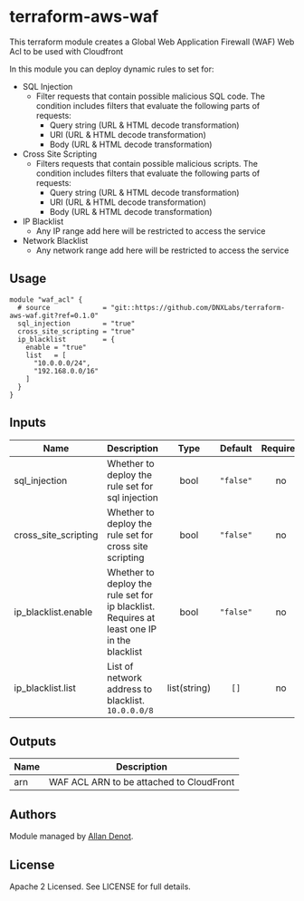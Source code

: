 # terraform-aws-waf

This terraform module creates a Global Web Application Firewall (WAF) Web Acl to be used with Cloudfront

In this module you can deploy dynamic rules to set for:
 - SQL Injection
   - Filter requests that contain possible malicious SQL code. The condition includes filters that evaluate the following parts of requests:
     - Query string (URL & HTML decode transformation)
     - URI (URL & HTML decode transformation)
     - Body (URL & HTML decode transformation)
 - Cross Site Scripting
   - Filters requests that contain possible malicious scripts. The condition includes filters that evaluate the following parts of requests:
     - Query string (URL & HTML decode transformation)
     - URI (URL & HTML decode transformation)
     - Body (URL & HTML decode transformation)
 - IP Blacklist
   - Any IP range add here will be restricted to access the service
 - Network Blacklist
   - Any network range add here will be restricted to access the service


## Usage

```hcl
module "waf_acl" {
  # source             = "git::https://github.com/DNXLabs/terraform-aws-waf.git?ref=0.1.0"
  sql_injection        = "true"
  cross_site_scripting = "true"
  ip_blacklist         = {
    enable = "true"
    list   = [
      "10.0.0.0/24",
      "192.168.0.0/16"
    ]
  }
}
```

## Inputs

| Name | Description | Type | Default | Required |
|------|-------------|:----:|:-----:|:-----:|
| sql\_injection | Whether to deploy the rule set for sql injection | bool | `"false"` | no |
| cross\_site\_scripting | Whether to deploy the rule set for cross site scripting | bool | `"false"` | no |
| ip\_blacklist.enable | Whether to deploy the rule set for ip blacklist. Requires at least one IP in the blacklist | bool | `"false"` | no |
| ip\_blacklist.list | List of network address to blacklist. `10.0.0.0/8` | list(string) | `[]` | no |

## Outputs

| Name | Description |
|------|-------------|
| arn | WAF ACL ARN to be attached to CloudFront  |

## Authors

Module managed by [Allan Denot](https://github.com/adenot).

## License

Apache 2 Licensed. See LICENSE for full details.